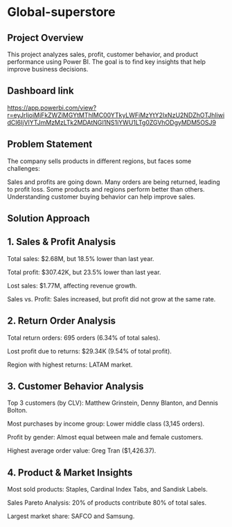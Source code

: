 # Global-superstore


## Project Overview
This project analyzes sales, profit, customer behavior, 
and product performance using Power BI. The goal is 
to find key insights that help improve business decisions.

## Dashboard link
https://app.powerbi.com/view?r=eyJrIjoiMjFkZWZiMGYtMThlMC00YTkyLWFiMzYtY2IxNzU2NDZhOTJhIiwidCI6IjVlYTJmMzMzLTk2MDAtNGI1NS1iYWU1LTg0ZGVhODgyMDM5OSJ9

## Problem Statement
The company sells products in different regions, but faces some challenges:

Sales and profits are going down.
Many orders are being returned, leading to profit loss.
Some products and regions perform better than others.
Understanding customer buying behavior can help improve sales.

## Solution Approach

## 1. Sales & Profit Analysis
Total sales: $2.68M, but 18.5% lower than last year.

Total profit: $307.42K, but 23.5% lower than last year.

Lost sales: $1.77M, affecting revenue growth.

Sales vs. Profit: Sales increased, but profit did not grow at the same rate.

## 2. Return Order Analysis
Total return orders: 695 orders (6.34% of total sales).

Lost profit due to returns: $29.34K (9.54% of total profit).

Region with highest returns: LATAM market.

## 3. Customer Behavior Analysis
Top 3 customers (by CLV): Matthew Grinstein, Denny Blanton, and Dennis Bolton.

Most purchases by income group: Lower middle class (3,145 orders).

Profit by gender: Almost equal between male and female customers.

Highest average order value: Greg Tran ($1,426.37).

## 4. Product & Market Insights

Most sold products: Staples, Cardinal Index Tabs, and Sandisk Labels.

Sales Pareto Analysis: 20% of products contribute 80% of total sales.

Largest market share: SAFCO and Samsung.
